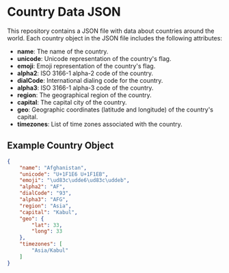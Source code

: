 # Country Data JSON

This repository contains a JSON file with data about countries around the world. Each country object in the JSON file includes the following attributes:

- **name**: The name of the country.
- **unicode**: Unicode representation of the country's flag.
- **emoji**: Emoji representation of the country's flag.
- **alpha2**: ISO 3166-1 alpha-2 code of the country.
- **dialCode**: International dialing code for the country.
- **alpha3**: ISO 3166-1 alpha-3 code of the country.
- **region**: The geographical region of the country.
- **capital**: The capital city of the country.
- **geo**: Geographic coordinates (latitude and longitude) of the country's capital.
- **timezones**: List of time zones associated with the country.

## Example Country Object

```json
{
    "name": "Afghanistan",
    "unicode": "U+1F1E6 U+1F1EB",
    "emoji": "\ud83c\udde6\ud83c\uddeb",
    "alpha2": "AF",
    "dialCode": "93",
    "alpha3": "AFG",
    "region": "Asia",
    "capital": "Kabul",
    "geo": {
        "lat": 33,
        "long": 33
    },
    "timezones": [
        "Asia/Kabul"
    ]
}
